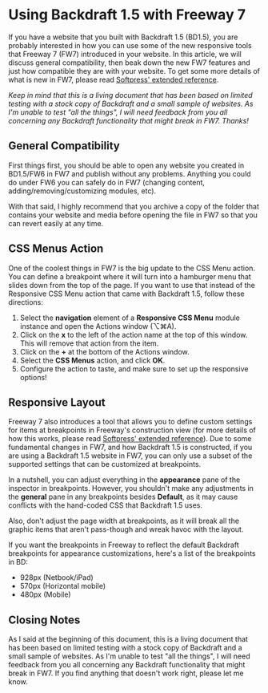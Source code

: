 # Using Backdraft 1.5 with Freeway 7

If you have a website that you built with Backdraft 1.5 (BD1.5), you are probably interested in how you can use some of the new responsive tools that Freeway 7 (FW7) introduced in your website. In this article, we will discuss general compatibility, then beak down the new FW7 features and just how compatible they are with your website. To get some more details of what is new in FW7, please read [Softpress' extended reference](http://download2.softpress.com/docs/Extended_Reference_For_FW7.pdf?_ga=1.14162866.485017711.1379472539).

*Keep in mind that this is a living document that has been based on limited testing with a stock copy of Backdraft and a small sample of websites. As I'm unable to test "all the things", I will need feedback from you all concerning any Backdraft functionality that might break in FW7. Thanks!*

## General Compatibility

First things first, you should be able to open any website you created in BD1.5/FW6 in FW7 and publish without any problems. Anything you could do under FW6 you can safely do in FW7 (changing content, adding/removing/customizing modules, etc).

With that said, I highly recommend that you archive a copy of the folder that contains your website and media before opening the file in FW7 so that you can revert easily at any time.

## CSS Menus Action

One of the coolest things in FW7 is the big update to the CSS Menu action. You can define a breakpoint where it will turn into a hamburger menu that slides down from the top of the page. If you want to use that instead of the Responsive CSS Menu action that came with Backdraft 1.5, follow these directions:

1. Select the **navigation** element of a **Responsive CSS Menu** module instance and open the Actions window (⌥⌘A).
2. Click on the **x** to the left of the action name at the top of this window. This will remove that action from the item.
3. Click on the **+** at the bottom of the Actions window.
4. Select the **CSS Menus** action, and click **OK**.
5. Configure the action to taste, and make sure to set up the responsive options!

## Responsive Layout

Freeway 7 also introduces a tool that allows you to define custom settings for items at breakpoints in Freeway's construction view (for more details of how this works, please read [Softpress' extended reference](http://download2.softpress.com/docs/Extended_Reference_For_FW7.pdf?_ga=1.14162866.485017711.1379472539)). Due to some fundamental changes in FW7, and how Backdraft 1.5 is constructed, if you are using a Backdraft 1.5 website in FW7, you can only use a subset of the supported settings that can be customized at breakpoints.

In a nutshell, you can adjust everything in the **appearance** pane of the inspector in breakpoints. However, you shouldn't make any adjustments in the **general** pane in any breakpoints besides **Default**, as it may cause conflicts with the hand-coded CSS that Backdraft 1.5 uses.

Also, don't adjust the page width at breakpoints, as it will break all the graphic items that aren't pass-though and wreak havoc with the layout.

If you want the breakpoints in Freeway to reflect the default Backdraft breakpoints for appearance customizations, here's a list of the breakpoints in BD:

- 928px (Netbook/iPad)
- 570px (Horizontal mobile)
- 480px (Mobile)

## Closing Notes

As I said at the beginning of this document, this is a living document that has been based on limited testing with a stock copy of Backdraft and a small sample of websites. As I'm unable to test "all the things", I will need feedback from you all concerning any Backdraft functionality that might break in FW7. If you find anything that doesn't work right, please let me know.

